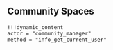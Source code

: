## Community Spaces

```
!!!dynamic_content
actor = "community_manager"
method = "info_get_current_user"
```
